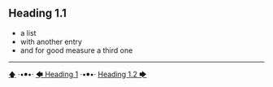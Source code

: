 ## Heading 1.1

- a list
- with another entry
- and for good measure a third one



---

[🡅](./toc.md) ·•⦁•· [🡄 Heading 1](./Heading-1.md) ·•⦁•· [Heading 1.2 🡆](./Heading-1/Heading-1.2.md)